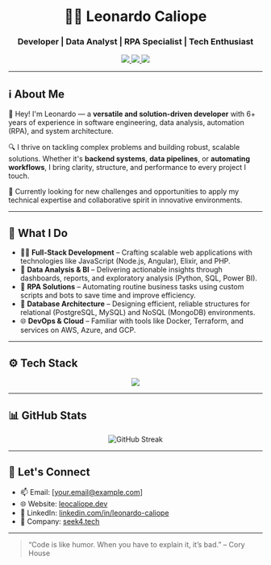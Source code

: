 <h1 align="center">👨‍💻 Leonardo Caliope</h1>
<h3 align="center">Developer | Data Analyst | RPA Specialist | Tech Enthusiast</h3>

<p align="center">
  <a href="https://www.linkedin.com/in/leonardo-caliope/" target="_blank">
    <img src="https://img.shields.io/badge/LinkedIn-0077B5?style=for-the-badge&logo=linkedin&logoColor=white"/>
  </a>
  <a href="https://leocaliope.dev" target="_blank">
    <img src="https://img.shields.io/badge/Portfolio-000000?style=for-the-badge&logo=githubpages&logoColor=white"/>
  </a>
  <a href="https://www.seek4.tech" target="_blank">
    <img src="https://img.shields.io/badge/Company-Seek4Tech-blueviolet?style=for-the-badge"/>
  </a>
</p>

---

## ℹ️ About Me

👋 Hey! I'm Leonardo — a **versatile and solution-driven developer** with 6+ years of experience in software engineering, data analysis, automation (RPA), and system architecture.

🔍 I thrive on tackling complex problems and building robust, scalable solutions. Whether it's **backend systems**, **data pipelines**, or **automating workflows**, I bring clarity, structure, and performance to every project I touch.

🚀 Currently looking for new challenges and opportunities to apply my technical expertise and collaborative spirit in innovative environments.

---

## 🧠 What I Do

- 👨‍💻 **Full-Stack Development** – Crafting scalable web applications with technologies like JavaScript (Node.js, Angular), Elixir, and PHP.
- 🧮 **Data Analysis & BI** – Delivering actionable insights through dashboards, reports, and exploratory analysis (Python, SQL, Power BI).
- 🤖 **RPA Solutions** – Automating routine business tasks using custom scripts and bots to save time and improve efficiency.
- 🧱 **Database Architecture** – Designing efficient, reliable structures for relational (PostgreSQL, MySQL) and NoSQL (MongoDB) environments.
- 🌐 **DevOps & Cloud** – Familiar with tools like Docker, Terraform, and services on AWS, Azure, and GCP.

---

## ⚙️ Tech Stack

<p align="center">
  <a href="https://skillicons.dev">
    <img src="https://skillicons.dev/icons?i=angular,apple,aws,azure,bash,bootstrap,cloudflare,css,discord,django,bots,docker,elixir,express,figma,gcp,github,java,js,mongodb,mysql,nestjs,nginx,nodejs,notion,npm,php,postgres,postman,py,r,sequelize,terraform" />
  </a>
</p>

---

## 📊 GitHub Stats

<p align="center">
  <img src="https://streak-stats.demolab.com?user=leocaliope&theme=merko&border_radius=4.5" alt="GitHub Streak" />
</p>

---

## 🔗 Let's Connect

- 📫 Email: [your.email@example.com]
- 🌐 Website: [leocaliope.dev](https://leocaliope.dev)
- 💼 LinkedIn: [linkedin.com/in/leonardo-caliope](https://www.linkedin.com/in/leonardo-caliope/)
- 🧭 Company: [seek4.tech](https://www.seek4.tech)

---

> “Code is like humor. When you have to explain it, it’s bad.” – Cory House
